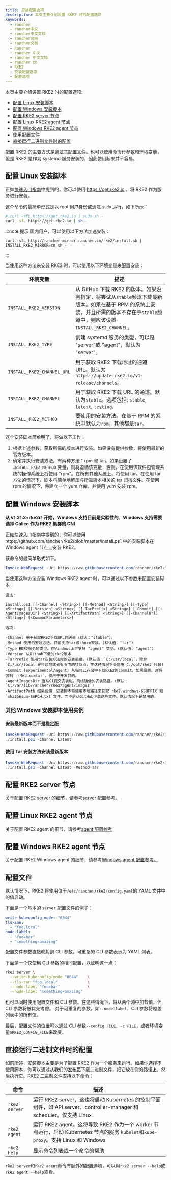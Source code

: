 ```yaml
---
title: 安装配置选项
description: 本页主要介绍设置 RKE2 时的配置选项
keywords:
  - rancher
  - rancher中文
  - rancher中文文档
  - rancher官网
  - rancher文档
  - Rancher
  - rancher 中文
  - rancher 中文文档
  - rancher cn
  - RKE2
  - 安装配置选项
  - 配置选项
---
```


本页主要介绍设置 RKE2 时的配置选项:

- [配置 Linux 安装脚本](#配置-linux-安装脚本)
- [配置 Windows 安装脚本](#配置-windows-安装脚本)
- [配置 RKE2 server 节点](#配置-rke2-server-节点)
- [配置 Linux RKE2 agent 节点](#配置-linux-rke2-agent-节点)
- [配置 Windows RKE2 agent 节点](#配置-windows-rke2-agent-节点)
- [使用配置文件](#配置文件)
- [直接运行二进制文件时的配置](#直接运行二进制文件时的配置)

配置 RKE2 的主要方式是通过其[配置文件](#配置文件)。也可以使用命令行参数和环境变量，但是 RKE2 是作为 systemd 服务安装的，因此使用起来并不容易。

## 配置 Linux 安装脚本

正如[快速入门指南](/docs/rke2/install/quickstart/_index)中提到的，你可以使用 https://get.rke2.io ，将 RKE2 作为服务进行安装。

这个命令的最简单形式是以 root 用户身份或通过 `sudo` 运行，如下所示：

```sh
# curl -sfL https://get.rke2.io | sudo sh -
curl -sfL https://get.rke2.io | sh -
```

:::note 提示
国内用户，可以使用以下方法加速安装：

```
curl -sfL http://rancher-mirror.rancher.cn/rke2/install.sh | INSTALL_RKE2_MIRROR=cn sh -
```

:::

当使用这种方法来安装 RKE2 时，可以使用以下环境变量来配置安装：

| 环境变量                   | 描述                                                                                                                                                                               |
| -------------------------- | ---------------------------------------------------------------------------------------------------------------------------------------------------------------------------------- |
| `INSTALL_RKE2_VERSION`     | 从 GitHub 下载 RKE2 的版本。如果没有指定，将尝试从`stable`频道下载最新版本。如果在基于 RPM 的系统上安装，并且所需的版本不存在于`stable`频道中，则应该设置 `INSTALL_RKE2_CHANNEL`。 |
| `INSTALL_RKE2_TYPE`        | 创建 systemd 服务的类型，可以是 "server"或 "agent"，默认为 "server"。                                                                                                              |
| `INSTALL_RKE2_CHANNEL_URL` | 用于获取 RKE2 下载地址的通道 URL。默认为 `https://update.rke2.io/v1-release/channels`。                                                                                             |
| `INSTALL_RKE2_CHANNEL`     | 用于获取 RKE2 下载 URL 的通道。默认为`stable`。选项包括: `stable`, `latest`, `testing`.                                                                                            |
| `INSTALL_RKE2_METHOD`      | 要使用的安装方法。在基于 RPM 的系统中默认为`rpm`，其他都是`tar`。                                                                                                                  |

这个安装脚本简单明了，将做以下工作：

1. 根据上述参数，获取所需的版本进行安装。如果没有提供参数，将使用最新的官方版本。
2. 确定并执行安装方法。有两种方法：rpm 和 tar。如果设置了 `INSTALL_RKE2_METHOD` 变量，则将遵循该变量，否则，在使用该软件包管理系统的操作系统上将使用 "rpm"。在所有其他系统上，将使用 tar。在使用 tar 方法的情况下，脚本将简单地解压与所需版本相关的 tar 归档文件。在使用 rpm 的情况下，将建立一个 yum 仓库，并使用 yum 安装 rpm。

## 配置 Windows 安装脚本

**从 v1.21.3+rke2r1 开始，Windows 支持目前是实验性的**。**Windows 支持需要选择 Calico 作为 RKE2 集群的 CNI**

正如[快速入门指南](/docs/rke2/install/quickstart/_index)中提到的，你可以使用https://github.com/rancher/rke2/blob/master/install.ps1 中的安装脚本在 Windows agent 节点上安装 RKE2。

该命令的最简单形式如下。

```powershell
Invoke-WebRequest -Uri https://raw.githubusercontent.com/rancher/rke2/master/install.ps1 -Outfile install.ps1
```

当使用这种方法安装 Windows RKE2 agent 时，可以通过以下参数来配置安装脚本：

```
语法：

install.ps1 [[-Channel] <String>] [[-Method] <String>] [[-Type] <String>] [[-Version] <String>] [[-TarPrefix] <String>] [-Commit] [[-AgentImagesDir] <String>] [[-ArtifactPath] <String>] [[-ChannelUrl] <String>] [<CommonParameters>]

选项：

-Channel 用于获取RKE2下载URL的通道（默认："stable"）。
-Method 使用的安装方法。目前支持tar或choco安装。(默认值："tar")
-Type RKE2服务的类型。在Windows上只支持 "agent" 类型。(默认值: "agent")
-Version 从Github下载的rke2版本
-TarPrefix 使用tar安装方法时的安装前缀。(默认值：`C:/usr/local`，除非`C:/usr/local`是只读的或者有专门的挂载点，在这种情况下会使用`C:/opt/rke2`代替)
-Commit (experimental/agent) 从临时云存储中下载RKE2的commit。如果设置，这将强制`--Method=tar`。仅用于开发目的。
-AgentImagesDir 当从CI提交安装时，离线镜像的安装路径。(默认：`C:/var/lib/rancher/rke2/agent/images`)
-ArtifactPath 如果设置，安装脚本将使用本地路径来获取`rke2.windows-$SUFFIX`和`sha256sum-$ARCH.txt`文件，而不是从GitHub下载这些文件。默认情况下是禁用的。
```

### 其他 Windows 安装脚本使用实例

#### 安装最新版本而不是稳定版

```powershell
Invoke-WebRequest -Uri https://raw.githubusercontent.com/rancher/rke2/master/install.ps1 -Outfile install.ps1
./install.ps1 -Channel Latest
```

#### 使用 Tar 安装方法安装最新版本

```powershell
Invoke-WebRequest -Uri https://raw.githubusercontent.com/rancher/rke2/master/install.ps1 -Outfile install.ps1
./install.ps1 -Channel Latest -Method Tar
```

## 配置 RKE2 server 节点

关于配置 RKE2 server 的细节，请参考[server 配置参考。](/docs/rke2/install/install_options/server_config/_index)

## 配置 Linux RKE2 agent 节点

关于配置 RKE2 agent 的细节，请参考[agent 配置参考](/docs/rke2/install/install_options/linux_agent_config/_index)

## 配置 Windows RKE2 agent 节点

关于配置 RKE2 Windows agent 的细节，请参考[Windows agent 配置参考。](/docs/rke2/install/install_options/windows_agent_config/_index)

## 配置文件

默认情况下，RKE2 将使用位于`/etc/rancher/rke2/config.yaml`的 YAML 文件中的值启动。

下面是一个基本的 `server` 配置文件的例子：

```yaml
write-kubeconfig-mode: "0644"
tls-san:
  - "foo.local"
node-label:
  - "foo=bar"
  - "something=amazing"
```

配置文件参数直接映射到 CLI 参数，可重复的 CLI 参数表示为 YAML 列表。

下面是一个仅使用 CLI 参数的相同配置，以证明这一点：

```bash
rke2 server \
  --write-kubeconfig-mode "0644"    \
  --tls-san "foo.local"             \
  --node-label "foo=bar"            \
  --node-label "something=amazing"
```

也可以同时使用配置文件和 CLI 参数。在这些情况下，将从两个源中加载值，但 CLI 参数将被优先考虑。 对于可重复的参数，如`--node-label`，CLI 参数将覆盖列表中的所有值。

最后，配置文件的位置可以通过 CLI 参数`--config FILE, -c FILE`，或者环境变量`$RKE2_CONFIG_FILE`来改变。

## 直接运行二进制文件时的配置

如前所述，安装脚本主要是为了配置 RKE2 作为一个服务来运行。如果你选择不使用脚本，你可以通过从我们的[发布页](https://github.com/rancher/rke2/releases/latest)下载二进制文件，把它放在你的路径上，然后执行它。RKE2 二进制文件支持以下命令：

| 命令          | 描述                                                                                                                               |
| ------------- | ---------------------------------------------------------------------------------------------------------------------------------- |
| `rke2 server` | 运行 RKE2 server，这也将启动 Kubernetes 的控制平面组件，如 API server、controller-manager 和 scheduler。仅支持 Linux               |
| `rke2 agent`  | 运行 RKE2 agent。这将导致 RKE2 作为一个 worker 节点运行，启动 Kubernetes 节点的服务 `kubelet`和`kube-proxy`。支持 Linux 和 Windows |
| `rke2 help`   | 显示命令列表或一个命令的帮助                                                                                                       |

`rke2 server`和`rke2 agent`命令有额外的配置选项，可以用`rke2 server --help`或`rke2 agent --help`查看。
